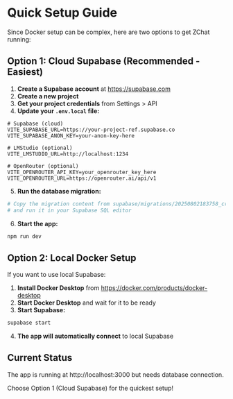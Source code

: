 # Quick Setup Guide

Since Docker setup can be complex, here are two options to get ZChat running:

## Option 1: Cloud Supabase (Recommended - Easiest)

1. **Create a Supabase account** at https://supabase.com
2. **Create a new project**
3. **Get your project credentials** from Settings > API
4. **Update your `.env.local` file:**

```env
# Supabase (cloud)
VITE_SUPABASE_URL=https://your-project-ref.supabase.co
VITE_SUPABASE_ANON_KEY=your-anon-key-here

# LMStudio (optional)
VITE_LMSTUDIO_URL=http://localhost:1234

# OpenRouter (optional)
VITE_OPENROUTER_API_KEY=your_openrouter_key_here
VITE_OPENROUTER_URL=https://openrouter.ai/api/v1
```

5. **Run the database migration:**
```bash
# Copy the migration content from supabase/migrations/20250802183758_create_tables.sql
# and run it in your Supabase SQL editor
```

6. **Start the app:**
```bash
npm run dev
```

## Option 2: Local Docker Setup

If you want to use local Supabase:

1. **Install Docker Desktop** from https://docker.com/products/docker-desktop
2. **Start Docker Desktop** and wait for it to be ready
3. **Start Supabase:**
```bash
supabase start
```
4. **The app will automatically connect** to local Supabase

## Current Status

The app is running at http://localhost:3000 but needs database connection.

Choose Option 1 (Cloud Supabase) for the quickest setup!